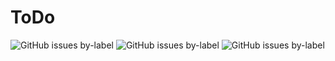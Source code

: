 # ToDo
![GitHub issues by-label](https://img.shields.io/github/issues-raw/dachengxi/ToDo/%E6%AD%A3%E5%9C%A8%E5%81%9A%E7%9A%84?color=%23b654ea&label=%E6%AD%A3%E5%9C%A8%E5%81%9A%E7%9A%84)
 ![GitHub issues by-label](https://img.shields.io/github/issues-raw/dachengxi/ToDo/%E5%B0%86%E8%A6%81%E5%81%9A%E7%9A%84?color=%23bc0d62&label=%E5%B0%86%E8%A6%81%E5%81%9A%E7%9A%84)
 ![GitHub issues by-label](https://img.shields.io/github/issues-closed-raw/dachengxi/ToDo/%E5%B7%B2%E5%AE%8C%E6%88%90%E7%9A%84?color=%2346af23&label=%E5%B7%B2%E5%AE%8C%E6%88%90%E7%9A%84)
